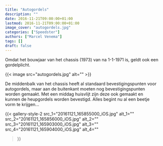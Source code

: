 ```yaml
---
title: "Autogordels"
description: ""
date: 2016-11-21T09:00:00+01:00
lastmod: 2016-11-21T09:00:00+01:00
image_cover: "autogordels.jpg"
categories: ["Speedster"]
authors: ["Marcel Venema"] 
tags: []
draft: false
---
```


Omdat het bouwjaar van het chassis (1973) van na 1-1-1971 is, geldt ook een gordelplicht. 

<!--more-->
{{< image src="autogordels.jpg" alt="" >}}

De middenbalk van het chassis heeft al standaard bevestigingspunten voor autogordels, maar aan de buitenkant moeten nog bevestigingspunten worden gemaakt.  Met een middag huisvlijt zijn deze ook gemaakt en kunnen de heupgordels worden bevestigd. Alles begint nu al een beetje vorm te krijgen...

{{< gallery-style-2 
  src_1="20161121_165855000_iOS.jpg" alt_1="" 
  src_2="20161121_165856000_iOS.jpg" alt_2="" 
  src_3="20161121_165903000_iOS.jpg" alt_3="" 
  src_4="20161121_165904000_iOS.jpg" alt_4=""
>}}

&nbsp;  
